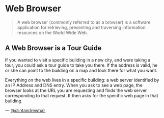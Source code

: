 Web Browser
=======
>A web browser (commonly referred to as a browser) is a software application
for retrieving, presenting and traversing information resources on the World
Wide Web.

## A Web Browser is a Tour Guide
If you wanted to visit a specific building in a new city, and were taking a
tour, you could ask a tour guide to take you there.  If the address is valid,
he or she can point to the building on a map and look there for what you want.

Everything on the web lives in a specific building: a web server identified by
an IP Address and DNS entry. When you ask to see a web page, the browser looks
at the URL you are requesting and finds the web server corresponding to that
request.  It then asks for the specific web page in that building.

— [@clintandrewhall][1]

[1]:http://www.github.com/clintandrewhall
